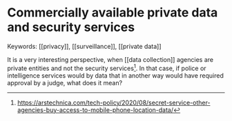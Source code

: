 # Commercially available private data and security services

Keywords: [[privacy]], [[surveillance]], [[private data]]

It is a very interesting perspective, when [[data collection]] agencies are private entities and not the security services[^1]. In that case, if police or intelligence services would by data that in another way would have required approval by a judge, what does it mean? 


[^1]: https://arstechnica.com/tech-policy/2020/08/secret-service-other-agencies-buy-access-to-mobile-phone-location-data/
